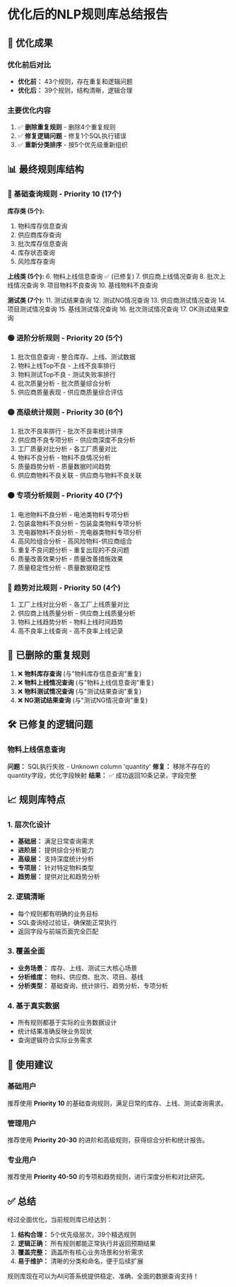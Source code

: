 # 优化后的NLP规则库总结报告

## 🎯 优化成果

### 优化前后对比
- **优化前：** 43个规则，存在重复和逻辑问题
- **优化后：** 39个规则，结构清晰，逻辑合理

### 主要优化内容
1. ✅ **删除重复规则** - 删除4个重复规则
2. ✅ **修复逻辑问题** - 修复1个SQL执行错误
3. ✅ **重新分类排序** - 按5个优先级重新组织

## 📊 最终规则库结构

### 🔵 基础查询规则 - Priority 10 (17个)
**库存类 (5个):**
1. 物料库存信息查询
2. 供应商库存查询
3. 批次库存信息查询
4. 库存状态查询
5. 风险库存查询

**上线类 (5个):**
6. 物料上线信息查询 ✅ (已修复)
7. 供应商上线情况查询
8. 批次上线情况查询
9. 项目物料不良查询
10. 基线物料不良查询

**测试类 (7个):**
11. 测试结果查询
12. 测试NG情况查询
13. 供应商测试情况查询
14. 项目测试情况查询
15. 基线测试情况查询
16. 批次测试情况查询
17. OK测试结果查询

### 🟢 进阶分析规则 - Priority 20 (5个)
1. 批次信息查询 - 整合库存、上线、测试数据
2. 物料上线Top不良 - 上线不良率排行
3. 物料测试Top不良 - 测试失败率排行
4. 批次质量分析 - 批次质量综合分析
5. 供应商质量表现 - 供应商质量综合评估

### 🟡 高级统计规则 - Priority 30 (6个)
1. 批次不良率排行 - 批次不良率统计排序
2. 供应商不良专项分析 - 供应商深度不良分析
3. 工厂质量对比分析 - 各工厂质量对比
4. 物料不良分析 - 物料不良情况分析
5. 质量趋势分析 - 质量数据时间趋势
6. 供应商物料不良关联 - 供应商与物料不良关联

### 🟠 专项分析规则 - Priority 40 (7个)
1. 电池物料不良分析 - 电池类物料专项分析
2. 包装盒物料不良分析 - 包装盒类物料专项分析
3. 充电器物料不良分析 - 充电器类物料专项分析
4. 高风险组合分析 - 高风险物料-供应商组合
5. 重复不良问题分析 - 重复出现的不良问题
6. 质量改善效果分析 - 质量改善措施效果
7. 质量稳定性分析 - 质量数据稳定性

### 🔴 趋势对比规则 - Priority 50 (4个)
1. 工厂上线对比分析 - 各工厂上线质量对比
2. 供应商上线质量分析 - 供应商上线质量分析
3. 物料上线趋势分析 - 物料上线时间趋势
4. 高不良率上线查询 - 高不良率上线记录

## 🔧 已删除的重复规则

1. ❌ **物料库存查询** (与"物料库存信息查询"重复)
2. ❌ **物料上线情况查询** (与"物料上线信息查询"重复)
3. ❌ **物料测试情况查询** (与"测试结果查询"重复)
4. ❌ **NG测试结果查询** (与"测试NG情况查询"重复)

## 🛠️ 已修复的逻辑问题

### 物料上线信息查询
**问题：** SQL执行失败 - Unknown column 'quantity'
**修复：** 移除不存在的quantity字段，优化字段映射
**结果：** ✅ 成功返回10条记录，字段完整

## 📈 规则库特点

### 1. 层次化设计
- **基础层：** 满足日常查询需求
- **进阶层：** 提供综合分析能力
- **高级层：** 支持深度统计分析
- **专项层：** 针对特定物料类型
- **趋势层：** 提供对比和趋势分析

### 2. 逻辑清晰
- 每个规则都有明确的业务目标
- SQL查询经过验证，确保能正常执行
- 返回字段与前端页面完全匹配

### 3. 覆盖全面
- **业务场景：** 库存、上线、测试三大核心场景
- **分析维度：** 物料、供应商、批次、项目、基线
- **分析类型：** 基础查询、统计排行、趋势分析、专项分析

### 4. 基于真实数据
- 所有规则都基于实际的业务数据设计
- 统计结果准确反映业务现状
- 查询逻辑符合实际业务需求

## 🎯 使用建议

### 基础用户
推荐使用 **Priority 10** 的基础查询规则，满足日常的库存、上线、测试查询需求。

### 管理用户
推荐使用 **Priority 20-30** 的进阶和高级规则，获得综合分析和统计报告。

### 专业用户
推荐使用 **Priority 40-50** 的专项和趋势规则，进行深度分析和对比研究。

## ✅ 总结

经过全面优化，当前规则库已经达到：

1. **结构合理：** 5个优先级层次，39个精选规则
2. **逻辑正确：** 所有规则都能正常执行并返回预期结果
3. **覆盖完整：** 涵盖所有核心业务场景和分析需求
4. **易于维护：** 清晰的分类和命名，便于后续扩展

规则库现在可以为AI问答系统提供稳定、准确、全面的数据查询支持！
